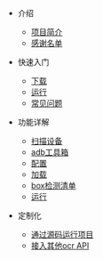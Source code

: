 <!-- _navbar.md -->

* 介绍 
  * [项目简介](README)
  * [感谢名单](THANKS)

* 快速入门
  * [下载](fastuse/Download.md)
  * [运行](fastuse/Run.md)
  * [常见问题](fastuse/Problems.md)

* 功能详解
  * [扫描设备](details/Scan.md)
  * [adb工具箱](details/AdbToolBox.md)
  * [配置](details/Configuration.md)
  * [加载](details/Load.md)
  * [box检测清单](details/ScanList.md)
  * [运行](details/Running.md)

* 定制化
  * [通过源码运行项目](customize/BuildAndRun.md)
  * [接入其他ocr API](customize/OtherAPIs.md)